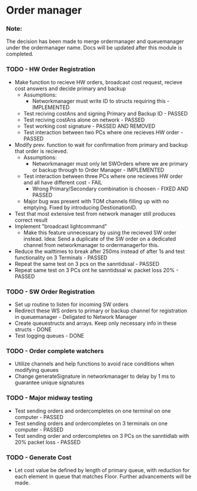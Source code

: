 # Order manager

### Note:
The decision has been made to merge ordermanager and queuemanager under the ordermanager name. Docs will be updated after this module is completed.

### TODO - HW Order Registration
 * Make function to recieve HW orders, broadcast cost request, recieve cost answers and decide primary and backup
    * Assumptions:
        * Networkmanager must write ID to structs requiring this - IMPLEMENTED
    * Test reciving costAns and signing Primary and Backup ID - PASSED
    * Test reciving costAns alone on network - PASSED
    * Test working cost signature - PASSED AND REMOVED
    * Test interaction between two PCs where one recieves HW order - PASSED
 * Modify prev. function to wait for confirmation from primary and backup that order is recieved.
    * Assumptions:
        * Networkmanager must only let SWOrders where we are primary or backup through to Order Manager - IMPLEMENTED
    * Test interaction between three PCs where one recieves HW order and all have different cost - FAIL
        * Wrong Primary/Secondary combination is choosen - FIXED AND PASSED
    * Major bug was present with TOM channels filling up with no emptying. Fixed by introducing DestionationID.
 * Test that most extensive test from network manager still produces correct result
 * Implement "broadcast lightcommand"
    * Make this feature unnecessary by using the recieved SW order instead. Idea: Send a duplicate of the SW order on a dedicated channel from networkmanager to ordermanagerfor this.
 * Reduce the waittimes to break after 250ms instead of after 1s and test functionality on 3 Terminals - PASSED
 * Repeat the same test on 3 pcs on the sanntidssal - PASSED
 * Repeat same test on 3 PCs ont he sanntidssal w. packet loss 20% - PASSED

### TODO - SW Order Registration
 * Set up routine to listen for incoming SW orders
 * Redirect these WS orders to primary or backup channel for registration in queuemanager - Deligated to Network Manager
 * Create queuestructs and arrays. Keep only necessary info in these structs - DONE
 * Test logging queues - DONE 
 
 ### TODO - Order complete watchers
 * Utilize channels and help functions to avoid race conditions when modifying queues
 * Change generateSignature in networkmanager to delay by 1 ms to guarantee unique signatures

 ### TODO - Major midway testing
 * Test sending orders and ordercompletes on one terminal on one computer - PASSED
 * Test sending orders and ordercompletes on 3 terminals on one computer - PASSED
 * Test sending order and ordercompletes on 3 PCs on the sanntidlab with 20% packet loss - PASSED

 ### TODO - Generate Cost
 * Let cost value be defined by length of primary queue, with reduction for each element in queue that matches Floor. Further advancements will be made. 
